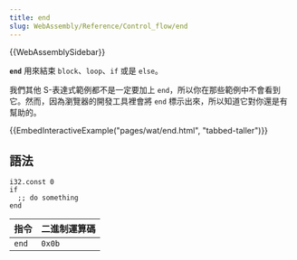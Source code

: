 ```yaml
---
title: end
slug: WebAssembly/Reference/Control_flow/end
---
```


{{WebAssemblySidebar}}

**`end`** 用來結束 `block`、`loop`、`if` 或是 `else`。

我們其他 S-表達式範例都不是一定要加上 `end`，所以你在那些範例中不會看到它。然而，因為瀏覽器的開發工具裡會將 `end` 標示出來，所以知道它對你還是有幫助的。

{{EmbedInteractiveExample("pages/wat/end.html", "tabbed-taller")}}

## 語法

```wasm
i32.const 0
if
  ;; do something
end
```

| 指令  | 二進制運算碼 |
| ----- | ------------ |
| `end` | `0x0b`       |
